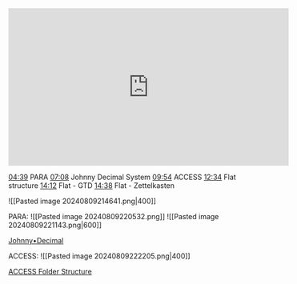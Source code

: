 <iframe width="560" height="315" src="https://www.youtube.com/embed/WtKeeDYA_2I?si=qg7ds6X2LRgxJOuL" title="YouTube video player" frameborder="0" allow="accelerometer; autoplay; clipboard-write; encrypted-media; gyroscope; picture-in-picture; web-share" referrerpolicy="strict-origin-when-cross-origin" allowfullscreen></iframe>

[04:39](https://www.youtube.com/watch?v=WtKeeDYA_2I&t=279s) PARA
[07:08](https://www.youtube.com/watch?v=WtKeeDYA_2I&t=428s) Johnny Decimal System
[09:54](https://www.youtube.com/watch?v=WtKeeDYA_2I&t=594s) ACCESS
[12:34](https://www.youtube.com/watch?v=WtKeeDYA_2I&t=754s) Flat structure
[14:12](https://www.youtube.com/watch?v=WtKeeDYA_2I&t=852s) Flat - GTD
[14:38](https://www.youtube.com/watch?v=WtKeeDYA_2I&t=878s) Flat - Zettelkasten

![[Pasted image 20240809214641.png|400]]

PARA:
![[Pasted image 20240809220532.png]]
![[Pasted image 20240809221143.png|600]]

[Johnny•Decimal](https://johnnydecimal.com/)

ACCESS:
![[Pasted image 20240809222205.png|400]]

[ACCESS Folder Structure](https://notes.linkingyourthinking.com/LYT+Kit#Set+up+the+ACCESS+folder+structure)
